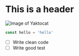 # This is a header
![Image of Yaktocat](https://octodex.github.com/images/yaktocat.png)
```javascript
const hello = 'hello'
```
- [ ] Write clean code
- [ ] Write good test
